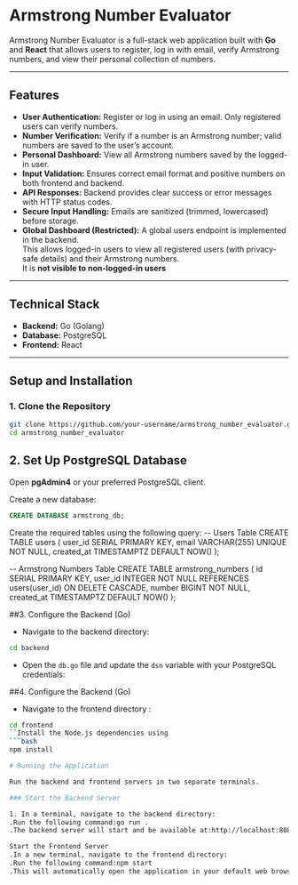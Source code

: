 # Armstrong Number Evaluator

Armstrong Number Evaluator is a full-stack web application built with **Go** and **React** that allows users to register, log in with email, verify Armstrong numbers, and view their personal collection of numbers.

---

## Features

- **User Authentication:** Register or log in using an email. Only registered users can verify numbers.  
- **Number Verification:** Verify if a number is an Armstrong number; valid numbers are saved to the user’s account.  
- **Personal Dashboard:** View all Armstrong numbers saved by the logged-in user.  
- **Input Validation:** Ensures correct email format and positive numbers on both frontend and backend.  
- **API Responses:** Backend provides clear success or error messages with HTTP status codes.  
- **Secure Input Handling:** Emails are sanitized (trimmed, lowercased) before storage.
- **Global Dashboard (Restricted):** A global users endpoint is implemented in the backend.  
  This allows logged-in users to view all registered users (with privacy-safe details) and their Armstrong numbers.  
  It is **not visible to non-logged-in users**


---

## Technical Stack

- **Backend:** Go (Golang)  
- **Database:** PostgreSQL  
- **Frontend:** React  

---

## Setup and Installation

### 1. Clone the Repository

```bash
git clone https://github.com/your-username/armstrong_number_evaluator.git
cd armstrong_number_evaluator
```

## 2. Set Up PostgreSQL Database

Open **pgAdmin4** or your preferred PostgreSQL client.

Create a new database:

```sql
CREATE DATABASE armstrong_db;
```

Create the required tables using the following query:
-- Users Table
CREATE TABLE users (
    user_id SERIAL PRIMARY KEY,
    email VARCHAR(255) UNIQUE NOT NULL,
    created_at TIMESTAMPTZ DEFAULT NOW()
);

-- Armstrong Numbers Table
CREATE TABLE armstrong_numbers (
    id SERIAL PRIMARY KEY,
    user_id INTEGER NOT NULL REFERENCES users(user_id) ON DELETE CASCADE,
    number BIGINT NOT NULL,
    created_at TIMESTAMPTZ DEFAULT NOW()
);


##3. Configure the Backend (Go)

- Navigate to the backend directory:

```bash
cd backend
```
- Open the `db.go` file and update the `dsn` variable with your PostgreSQL credentials:


##4. Configure the Backend (Go)

- Navigate to the frontend directory :

```bash
cd frontend
``Install the Node.js dependencies using
```bash
npm install

# Running the Application

Run the backend and frontend servers in two separate terminals.

### Start the Backend Server

1. In a terminal, navigate to the backend directory:
.Run the following command:go run .
.The backend server will start and be available at:http://localhost:8080

Start the Frontend Server
.In a new terminal, navigate to the frontend directory:
.Run the following command:npm start
.This will automatically open the application in your default web browser at: http://localhost:3000



